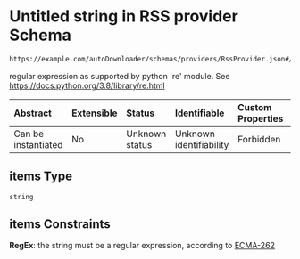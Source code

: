 # Untitled string in RSS provider Schema

```txt
https://example.com/autoDownloader/schemas/providers/RssProvider.json#/properties/patterns/items
```

regular expression as supported by python 're' module. See <https://docs.python.org/3.8/library/re.html>

| Abstract            | Extensible | Status         | Identifiable            | Custom Properties | Additional Properties | Access Restrictions | Defined In                                                                    |
| :------------------ | :--------- | :------------- | :---------------------- | :---------------- | :-------------------- | :------------------ | :---------------------------------------------------------------------------- |
| Can be instantiated | No         | Unknown status | Unknown identifiability | Forbidden         | Allowed               | none                | [RssProvider.json*](../out/providers/RssProvider.json "open original schema") |

## items Type

`string`

## items Constraints

**RegEx**: the string must be a regular expression, according to [ECMA-262](http://www.ecma-international.org/publications/files/ECMA-ST/Ecma-262.pdf "check the specification")
